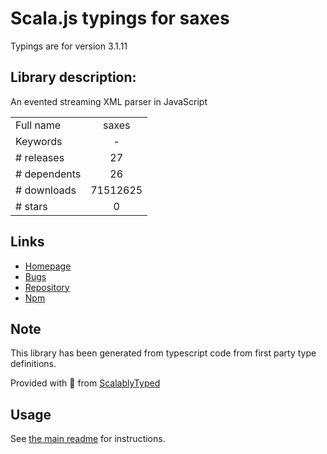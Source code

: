 
# Scala.js typings for saxes

Typings are for version 3.1.11

## Library description:
An evented streaming XML parser in JavaScript

|                    |                 |
| ------------------ | :-------------: |
| Full name          | saxes |
| Keywords           | - |
| # releases         | 27 |
| # dependents       | 26 |
| # downloads        | 71512625 |
| # stars            | 0 |

## Links
- [Homepage](https://github.com/lddubeau/saxes#readme)
- [Bugs](https://github.com/lddubeau/saxes/issues)
- [Repository](https://github.com/lddubeau/saxes)
- [Npm](https://www.npmjs.com/package/saxes)
    


## Note
This library has been generated from typescript code from first party type definitions.

Provided with :purple_heart: from [ScalablyTyped](https://github.com/oyvindberg/ScalablyTyped)

## Usage
See [the main readme](../../readme.md) for instructions.



